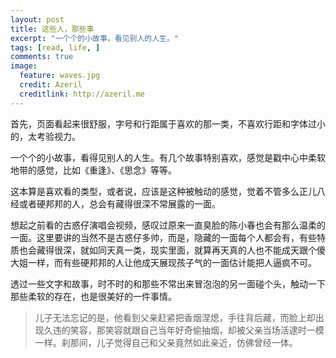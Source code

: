```yaml
---
layout: post
title: 这些人，那些事
excerpt: "一个个的小故事，看见别人的人生。"
tags: [read, life, ]
comments: true
image:
  feature: waves.jpg
  credit: Azeril
  creditlink: http://azeril.me
---
```

首先，页面看起来很舒服，字号和行距属于喜欢的那一类，不喜欢行距和字体过小的，太考验视力。

一个个的小故事，看得见别人的人生。有几个故事特别喜欢，感觉是戳中心中柔软地带的感觉，比如《重逢》、《思念》等等。

这本算是喜欢看的类型，或者说，应该是这种被触动的感觉，觉着不管多么正儿八经或者硬邦邦的人，总会有藏得很深不常展露的一面。

想起之前看的古惑仔演唱会视频，感叹过原来一直臭脸的陈小春也会有那么温柔的一面。这里要讲的当然不是古惑仔多帅，而是，隐藏的一面每个人都会有，有些特质也会藏得很深，就如同天真一类，现实里面，就算再天真的人也不能成天跟个傻大姐一样，而有些硬邦邦的人让他成天展现孩子气的一面估计能把人逼疯不可。

透过一些文字和故事，时不时的和那些不常出来冒泡泡的另一面碰个头，触动一下那些柔软的存在，也是很美好的一件事情。
>儿子无法忘记的是，他看到父亲赶紧把香烟涅熄，手往背后藏，而脸上却出现久违的笑容，那笑容就跟自己当年好奇偷抽烟，却被父亲当场活逮时一模一样。刹那间，儿子觉得自己和父亲竟然如此亲近，仿佛曾经一体。